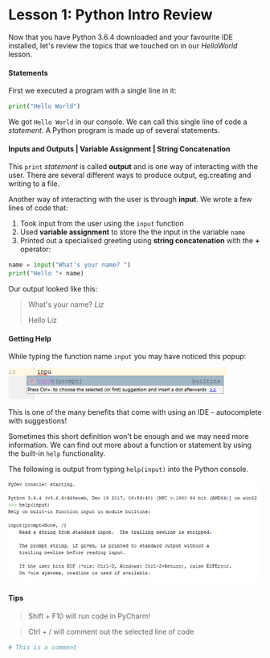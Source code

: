 # Lesson 1: Python Intro Review

Now that you have Python 3.6.4 downloaded and your favourite IDE installed, 
let's review the topics that we touched on in our _HelloWorld_ lesson.

#### Statements

First we executed a program with a single line in it:
```python
print("Hello World")
```
We got `Hello World` in our console. We can call this single line of 
code a _statement_. A Python program is made up of several statements.

#### Inputs and Outputs | Variable Assignment | String Concatenation
This `print` _statement_ is called **output** and is one way of interacting 
with the user. There are several different ways to produce output, 
eg.creating and writing to a file.

Another way of interacting with the user is through **input**.
We wrote a few lines of code that:
1. Took input from the user using the `input` function
2. Used **variable assignment** to store the the input in the variable 
`name` 
3. Printed out a specialised greeting using **string concatenation** 
with the **+** operator:
```python
name = input("What's your name? ")
print("Hello "+ name)
```

Our output looked like this:
> What's your name? _Liz_
>
>Hello Liz

#### Getting Help
While typing the function name `input` you may have noticed this popup:

![alt text][input_suggestion]

This is one of the many benefits that come with using an IDE - autocomplete with suggestions!

Sometimes this short definition won't be enough and we may need more information. 
We can find out more about a function or statement by using the built-in `help` functionality. 

The following is output from typing `help(input)` into the Python console.

![alt text][help_command]

#### Tips
> Shift + F10 will run code in PyCharm!

> Ctrl + / will comment out the selected line of code
```python
# This is a comment
```

[input_suggestion]: ../resources/input_suggestion.PNG "IDE autocomplete suggestion"
[help_command]: ../resources/help_example.PNG "Python `help` command"

